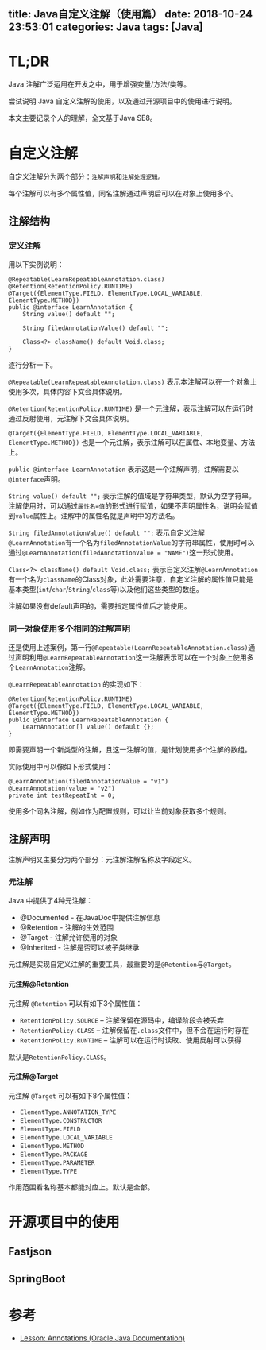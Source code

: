 title: Java自定义注解（使用篇）
date: 2018-10-24 23:53:01
categories: Java
tags: [Java]
---

# TL;DR

Java 注解广泛运用在开发之中，用于增强变量/方法/类等。

尝试说明 Java 自定义注解的使用，以及通过开源项目中的使用进行说明。

<!-- java-aonnotaion -->
<!-- more -->

本文主要记录个人的理解，全文基于Java SE8。

# 自定义注解

自定义注解分为两个部分：`注解声明`和`注解处理逻辑`。

每个注解可以有多个属性值，同名注解通过声明后可以在对象上使用多个。

## 注解结构

### 定义注解

用以下实例说明：

```
@Repeatable(LearnRepeatableAnnotation.class)
@Retention(RetentionPolicy.RUNTIME)
@Target({ElementType.FIELD, ElementType.LOCAL_VARIABLE, ElementType.METHOD})
public @interface LearnAnnotation {
    String value() default "";

    String filedAnnotationValue() default "";

    Class<?> className() default Void.class;
}
```

逐行分析一下。

`@Repeatable(LearnRepeatableAnnotation.class)` 表示本注解可以在一个对象上使用多次，具体内容下文会具体说明。

`@Retention(RetentionPolicy.RUNTIME)` 是一个元注解，表示注解可以在运行时通过反射使用，元注解下文会具体说明。

`@Target({ElementType.FIELD, ElementType.LOCAL_VARIABLE, ElementType.METHOD})` 也是一个元注解，表示注解可以在属性、本地变量、方法上。

`public @interface LearnAnnotation` 表示这是一个注解声明，注解需要以`@interface`声明。

`String value() default "";` 表示注解的值域是字符串类型，默认为空字符串。注解使用时，可以通过`属性名=值`的形式进行赋值，如果不声明属性名，说明会赋值到`value`属性上。注解中的属性名就是声明中的方法名。

`String filedAnnotationValue() default "";` 表示自定义注解`@LearnAnnotation`有一个名为`filedAnnotationValue`的字符串属性，使用时可以通过`@LearnAnnotation(filedAnnotationValue = "NAME")`这一形式使用。

`Class<?> className() default Void.class;` 表示自定义注解`@LearnAnnotation`有一个名为`className`的Class对象，此处需要注意，自定义注解的属性值只能是基本类型(`int`/`char`/`String`/`class`等)以及他们这些类型的数组。

注解如果没有default声明的，需要指定属性值后才能使用。

### 同一对象使用多个相同的注解声明

还是使用上述案例，第一行`@Repeatable(LearnRepeatableAnnotation.class)`通过声明利用`@LearnRepeatableAnnotation`这一注解表示可以在一个对象上使用多个`LearnAnnotation`注解。

`@LearnRepeatableAnnotation` 的实现如下：

```
@Retention(RetentionPolicy.RUNTIME)
@Target({ElementType.FIELD, ElementType.LOCAL_VARIABLE, ElementType.METHOD})
public @interface LearnRepeatableAnnotation {
    LearnAnnotation[] value() default {};
}
```

即需要声明一个新类型的注解，且这一注解的值，是计划使用多个注解的数组。

实际使用中可以像如下形式使用：

```
@LearnAnnotation(filedAnnotationValue = "v1")
@LearnAnnotation(value = "v2")
private int testRepeatInt = 0;
```

使用多个同名注解，例如作为配置规则，可以让当前对象获取多个规则。

## 注解声明

注解声明又主要分为两个部分：元注解注解名称及字段定义。

### 元注解

Java 中提供了4种元注解：

+ @Documented - 在JavaDoc中提供注解信息
+ @Retention - 注解的生效范围
+ @Target - 注解允许使用的对象
+ @Inherited - 注解是否可以被子类继承

元注解是实现自定义注解的重要工具，最重要的是`@Retention`与`@Target`。

#### 元注解@Retention

元注解 `@Retention` 可以有如下3个属性值：

+ `RetentionPolicy.SOURCE` – 注解保留在源码中，编译阶段会被丢弃
+ `RetentionPolicy.CLASS` – 注解保留在`.class`文件中，但不会在运行时存在
+ `RetentionPolicy.RUNTIME` – 注解可以在运行时读取、使用反射可以获得

默认是`RetentionPolicy.CLASS`。

#### 元注解@Target

元注解 `@Target` 可以有如下8个属性值：

+ `ElementType.ANNOTATION_TYPE`
+ `ElementType.CONSTRUCTOR`
+ `ElementType.FIELD`
+ `ElementType.LOCAL_VARIABLE`
+ `ElementType.METHOD`
+ `ElementType.PACKAGE`
+ `ElementType.PARAMETER`
+ `ElementType.TYPE`

作用范围看名称基本都能对应上。默认是全部。

# 开源项目中的使用

## Fastjson

## SpringBoot


# 参考

+ [Lesson: Annotations (Oracle Java Documentation)](https://docs.oracle.com/javase/tutorial/java/annotations/index.html)

